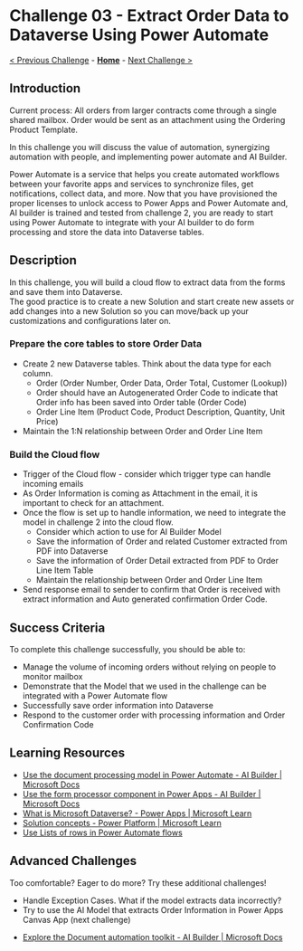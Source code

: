 # Challenge 03 - Extract Order Data to Dataverse Using Power Automate

[< Previous Challenge](./Challenge-02.md) - **[Home](../README.md)** - [Next Challenge >](./Challenge-04.md)


## Introduction

Current process: All orders from  larger contracts come through a single shared mailbox. Order would be sent as an attachment using the Ordering Product Template.

In this challenge you will discuss the value of automation, synergizing automation with people, and implementing power automate and AI Builder.

Power Automate is a service that helps you create automated workflows between your favorite apps and services to synchronize files, get notifications, collect data, and more. Now that you have provisioned the proper licenses to unlock access to Power Apps and Power Automate and, AI builder is trained and tested from challenge 2, you are ready to start using Power Automate to integrate with your AI builder to do form processing and store the data into Dataverse tables. 

## Description

In this challenge, you will build a cloud flow to extract data from the forms and save them into Dataverse.  
The good practice is to create a new Solution and start create new assets or add changes into a new Solution so you can move/back up your customizations and configurations later on. 

### Prepare the core tables to store Order Data

- Create 2 new Dataverse tables. Think about the data type for each column.
  - Order (Order Number, Order Data, Order Total, Customer (Lookup))
  - Order should have an Autogenerated Order Code to indicate that Order info has been saved into Order table (Order Code)
  - Order Line Item (Product Code, Product Description, Quantity, Unit Price)
- Maintain the 1:N relationship between Order and Order Line Item
	
### Build the Cloud flow
- Trigger of the Cloud flow - consider which trigger type can handle incoming emails
- As Order Information is coming as Attachment in the email, it is important to check for an attachment.
- Once the flow is set up to handle information, we need to integrate the model in challenge 2 into the cloud flow.
  - Consider which action to use for AI Builder Model
  - Save the information of Order and related Customer extracted from PDF into Dataverse
  - Save the information of Order Detail extracted from PDF to Order Line Item Table
  - Maintain the relationship between Order and Order Line Item
- Send response email to sender to confirm that Order is received with extract information and Auto generated confirmation Order Code.

## Success Criteria

To complete this challenge successfully, you should be able to:
- Manage the volume of incoming orders without relying on people to monitor mailbox
- Demonstrate that the Model that we used in the challenge can be integrated with a Power Automate flow
- Successfully save order information into Dataverse
- Respond to the customer order with processing information and Order Confirmation Code

## Learning Resources

* [Use the document processing model in Power Automate - AI Builder | Microsoft Docs](https://docs.microsoft.com/en-us/ai-builder/form-processing-model-in-flow)
* [Use the form processor component in Power Apps - AI Builder | Microsoft Docs](https://docs.microsoft.com/en-us/ai-builder/form-processor-component-in-powerapps)
* [What is Microsoft Dataverse? - Power Apps | Microsoft Learn](https://learn.microsoft.com/en-us/power-apps/maker/data-platform/data-platform-intro)
* [Solution concepts - Power Platform | Microsoft Learn](https://learn.microsoft.com/en-us/power-platform/alm/solution-concepts-alm)
* [Use Lists of rows in Power Automate flows](https://learn.microsoft.com/en-us/power-automate/dataverse/list-rows)


## Advanced Challenges

Too comfortable? Eager to do more? Try these additional challenges!
- Handle Exception Cases. What if the model extracts data incorrectly?
- Try to use the AI Model that extracts Order Information in Power Apps Canvas App (next challenge)
* [Explore the Document automation toolkit - AI Builder | Microsoft Docs](https://docs.microsoft.com/en-us/ai-builder/doc-automation?msclkid=d7043197d0a211ec83ca9d25453fab57)


